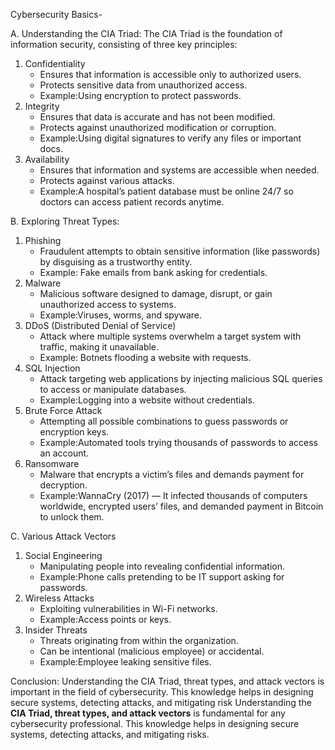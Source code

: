 Cybersecurity Basics-

A. Understanding the CIA Triad: 
The CIA Triad is the foundation of information security, consisting of three key principles:
1. Confidentiality 
   - Ensures that information is accessible only to authorized users.  
   - Protects sensitive data from unauthorized access.  
   - Example:Using encryption to protect passwords.
2. Integrity
   - Ensures that data is accurate and has not been modified.  
   - Protects against unauthorized modification or corruption.  
   - Example:Using digital signatures to verify any files or important docs.
3. Availability 
   - Ensures that information and systems are accessible when needed.  
   - Protects against various attacks.  
   - Example:A hospital’s patient database must be online 24/7 so doctors can access patient records anytime.
     
B. Exploring Threat Types:
1. Phishing
   - Fraudulent attempts to obtain sensitive information (like passwords) by disguising as a trustworthy entity.  
   - Example: Fake emails from bank asking for credentials.
2. Malware  
   - Malicious software designed to damage, disrupt, or gain unauthorized access to systems.  
   - Example:Viruses, worms, and spyware.
3. DDoS (Distributed Denial of Service)  
   - Attack where multiple systems overwhelm a target system with traffic, making it unavailable.  
   - Example: Botnets flooding a website with requests.
4. SQL Injection 
   - Attack targeting web applications by injecting malicious SQL queries to access or manipulate databases.  
   - Example:Logging into a website without credentials.
5. Brute Force Attack
   - Attempting all possible combinations to guess passwords or encryption keys.  
   - Example:Automated tools trying thousands of passwords to access an account.
6. Ransomware
   - Malware that encrypts a victim’s files and demands payment for decryption.  
   - Example:WannaCry (2017) — It infected thousands of computers worldwide, encrypted users’ files, and demanded payment in Bitcoin to unlock them.
     
C. Various Attack Vectors
1. Social Engineering  
   - Manipulating people into revealing confidential information.  
   - Example:Phone calls pretending to be IT support asking for passwords.
2. Wireless Attacks
   - Exploiting vulnerabilities in Wi-Fi networks.  
   - Example:Access points or keys.
3. Insider Threats 
   - Threats originating from within the organization.  
   - Can be intentional (malicious employee) or accidental.  
   - Example:Employee leaking sensitive files.

Conclusion:
Understanding the CIA Triad, threat types, and attack vectors is important in the field of cybersecurity. This knowledge helps in designing secure systems, detecting attacks, and mitigating risk
Understanding the **CIA Triad, threat types, and attack vectors** is fundamental for any cybersecurity professional. This knowledge helps in designing secure systems, detecting attacks, and mitigating risks.

